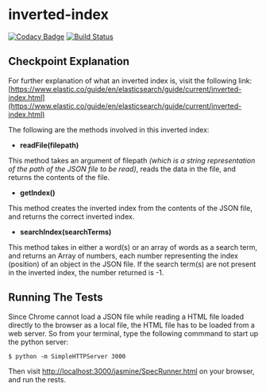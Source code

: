 # inverted-index

[![Codacy Badge](https://api.codacy.com/project/badge/Grade/97ec4fb5b9784899af893a55a078f9ca)](https://www.codacy.com/app/sylvia-kieha/inverted-index?utm_source=github.com&amp;utm_medium=referral&amp;utm_content=andela-skieha/inverted-index&amp;utm_campaign=Badge_Grade)  [![Build Status](https://travis-ci.org/andela-skieha/inverted-index.svg?branch=master)](https://travis-ci.org/andela-skieha/inverted-index)

## Checkpoint Explanation
For further explanation of what an inverted index is, visit the following link: [https://www.elastic.co/guide/en/elasticsearch/guide/current/inverted-index.html](https://www.elastic.co/guide/en/elasticsearch/guide/current/inverted-index.html)

The following are the methods involved in this inverted index:
* **readFile(filepath)**

This method takes an argument of filepath *(which is a string representation of the path of the JSON file to be read)*, reads the data in the file, and returns the contents of the file.

* **getIndex()**

This method creates the inverted index from the contents of the JSON file, and returns the correct inverted index.

* **searchIndex(searchTerms)**

This method takes in either a word(s) or an array of words as a search term, and returns an Array of numbers, each number representing the index (position) of an object in the JSON file. If the search term(s) are not present in the inverted index, the number returned is -1.



## Running The Tests
Since Chrome cannot load a JSON file while reading a HTML file loaded directly to the browser as a local file, the HTML file has to be loaded from a web server. So from your terminal, type the following commmand to start up the python server:

```
$ python -m SimpleHTTPServer 3000
```
Then visit [http://localhost:3000/jasmine/SpecRunner.html](http://localhost:3000/jasmine/SpecRunner.html) on your browser, and run the rests.

